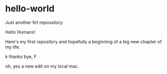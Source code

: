 # hello-world
Just another firt repossitory

Hello Humans!

Here's my first repository and hopefully a beginning of a big new chapter of my life.

k thanks bye,
F

oh, yes a new edit on my local mac.